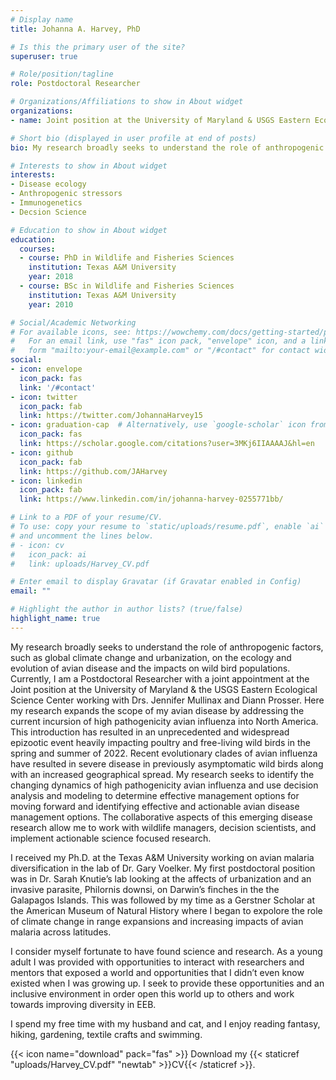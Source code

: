 ```yaml
---
# Display name
title: Johanna A. Harvey, PhD

# Is this the primary user of the site?
superuser: true

# Role/position/tagline
role: Postdoctoral Researcher

# Organizations/Affiliations to show in About widget
organizations:
- name: Joint position at the University of Maryland & USGS Eastern Ecological Science Center

# Short bio (displayed in user profile at end of posts)
bio: My research broadly seeks to understand the role of anthropogenic factors, such as global climate change and urbanization, on the ecology and evolution of avian disease and the impacts on wild bird populations.

# Interests to show in About widget
interests:
- Disease ecology
- Anthropogenic stressors
- Immunogenetics
- Decsion Science

# Education to show in About widget
education:
  courses:
  - course: PhD in Wildlife and Fisheries Sciences
    institution: Texas A&M University
    year: 2018
  - course: BSc in Wildlife and Fisheries Sciences
    institution: Texas A&M University
    year: 2010

# Social/Academic Networking
# For available icons, see: https://wowchemy.com/docs/getting-started/page-builder/#icons
#   For an email link, use "fas" icon pack, "envelope" icon, and a link in the
#   form "mailto:your-email@example.com" or "/#contact" for contact widget.
social:
- icon: envelope
  icon_pack: fas
  link: '/#contact'
- icon: twitter
  icon_pack: fab
  link: https://twitter.com/JohannaHarvey15
- icon: graduation-cap  # Alternatively, use `google-scholar` icon from `ai` icon pack
  icon_pack: fas
  link: https://scholar.google.com/citations?user=3MKj6IIAAAAJ&hl=en
- icon: github
  icon_pack: fab
  link: https://github.com/JAHarvey
- icon: linkedin
  icon_pack: fab
  link: https://www.linkedin.com/in/johanna-harvey-0255771bb/

# Link to a PDF of your resume/CV.
# To use: copy your resume to `static/uploads/resume.pdf`, enable `ai` icons in `params.toml`, 
# and uncomment the lines below.
# - icon: cv
#   icon_pack: ai
#   link: uploads/Harvey_CV.pdf

# Enter email to display Gravatar (if Gravatar enabled in Config)
email: ""

# Highlight the author in author lists? (true/false)
highlight_name: true
---
```


My research broadly seeks to understand the role of anthropogenic factors, such as global climate change and urbanization, on the ecology and evolution of avian disease and the impacts on wild bird populations. Currently, I am a  Postdoctoral Researcher with a joint appointment at the Joint position at the University of Maryland & the USGS Eastern Ecological Science Center working with Drs. Jennifer Mullinax and Diann Prosser. Here my research expands the scope of my avian disease by addressing the current incursion of high pathogenicity avian influenza into North America. This introduction has resulted in an unprecedented and widespread epizootic event heavily impacting poultry and free-living wild birds in the spring and summer of 2022. Recent evolutionary clades of avian influenza have resulted in severe disease in previously asymptomatic wild birds along with an increased geographical spread. My research seeks to identify the changing dynamics of high pathogenicity avian influenza and use decision analysis and modeling to determine effective management options for moving forward and identifying effective and actionable avian disease management options. The collaborative aspects of this emerging disease research allow me to work with wildlife managers, decision scientists, and implement actionable science focused research.
 
I received my Ph.D. at the Texas A&M University working on avian malaria diversification in the lab of Dr. Gary Voelker. My first postdoctoral position was in Dr. Sarah Knutie’s lab looking at the affects of urbanization and an invasive parasite, Philornis downsi, on Darwin’s finches in the the Galapagos Islands. This was followed by my time as a Gerstner Scholar at the American Museum of Natural History where I began to expolore the role of climate change in range expansions and increasing impacts of avian malaria across latitudes.

I consider myself fortunate to have found science and research. As a young adult I was provided with opportunities to interact with researchers and mentors that exposed a world and opportunities that I didn’t even know existed when I was growing up. I seek to provide these opportunities and an inclusive environment in order open this world up to others and work towards improving diversity in EEB.

I spend my free time with my husband and cat, and I enjoy reading fantasy, hiking, gardening, textile crafts and swimming. 

{{< icon name="download" pack="fas" >}} Download my {{< staticref "uploads/Harvey_CV.pdf" "newtab" >}}CV{{< /staticref >}}.
